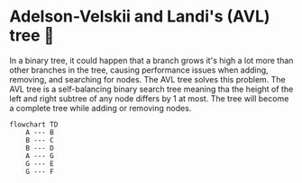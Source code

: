 # Adelson-Velskii and Landi's (AVL) tree 🌳

In a binary tree, it could happen that a branch grows it's high a lot more than other branches in the tree, causing performance issues when adding, removing, and searching for nodes. The AVL tree solves this problem. The AVL tree is a self-balancing binary search tree meaning tha the height of the left and right subtree of any node differs by 1 at most.
The tree will become a complete tree while adding or removing nodes.

```mermaid
flowchart TD
    A --- B
    B --- C
    B --- D
    A --- G
    G --- E
    G --- F
```
